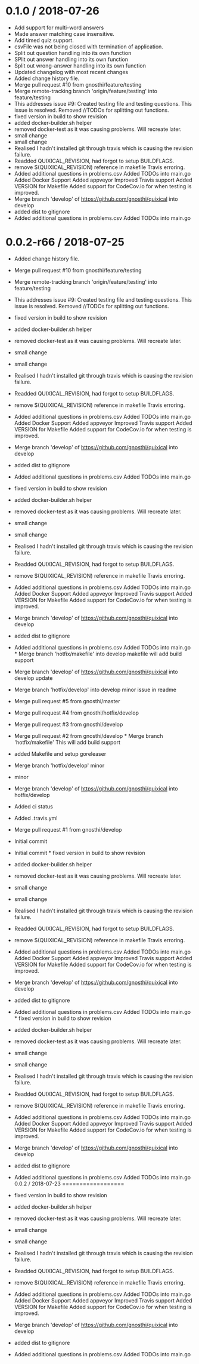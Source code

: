 0.1.0 / 2018-07-26
==================
  * Add support for multi-word answers
  * Made answer matching case insensitive.
  * Add timed quiz support.
  * csvFile was not being closed with termination of application.
  * Split out question handling into its own function
  * SPlit out answer handling into its own function
  * Split out wrong-answer handling into its own function
  * Updated changelog with most recent changes
  * Added change history file.
  * Merge pull request #10 from gnosthi/feature/testing
  * Merge remote-tracking branch 'origin/feature/testing' into feature/testing
  * This addresses issue #9: Created testing file and testing questions. This issue is resolved. Removed //TODOs for splitting out functions.
  * fixed version in build to show revision
  * added docker-builder.sh helper
  * removed docker-test as it was causing problems. Will recreate later.
  * small change
  * small change
  * Realised I hadn't installed git through travis which is causing the revision failure.
  * Readded QUIXICAL_REVISION, had forgot to setup BUILDFLAGS.
  * remove $(QUIXICAL_REVISION) reference in makefile Travis erroring.
  * Added additional questions in problems.csv Added TODOs into main.go Added Docker Support Added appveyor Improved Travis support Added VERSION for Makefile Added support for CodeCov.io for when testing is improved.
  * Merge branch 'develop' of https://github.com/gnosthi/quixical into develop
  * added dist to gitignore
  * Added additional questions in problems.csv Added TODOs into main.go

0.0.2-r66 / 2018-07-25
==================

  * Added change history file.
  * Merge pull request #10 from gnosthi/feature/testing
  * Merge remote-tracking branch 'origin/feature/testing' into feature/testing
  * This addresses issue #9: Created testing file and testing questions. This issue is resolved. Removed //TODOs for splitting out functions.
  * fixed version in build to show revision
  * added docker-builder.sh helper
  * removed docker-test as it was causing problems. Will recreate later.
  * small change
  * small change
  * Realised I hadn't installed git through travis which is causing the revision failure.
  * Readded QUIXICAL_REVISION, had forgot to setup BUILDFLAGS.
  * remove $(QUIXICAL_REVISION) reference in makefile Travis erroring.
  * Added additional questions in problems.csv Added TODOs into main.go Added Docker Support Added appveyor Improved Travis support Added VERSION for Makefile Added support for CodeCov.io for when testing is improved.
  * Merge branch 'develop' of https://github.com/gnosthi/quixical into develop
  * added dist to gitignore
  * Added additional questions in problems.csv Added TODOs into main.go
  * fixed version in build to show revision
  * added docker-builder.sh helper
  * removed docker-test as it was causing problems. Will recreate later.
  * small change
  * small change
  * Realised I hadn't installed git through travis which is causing the revision failure.
  * Readded QUIXICAL_REVISION, had forgot to setup BUILDFLAGS.
  * remove $(QUIXICAL_REVISION) reference in makefile Travis erroring.
  * Added additional questions in problems.csv Added TODOs into main.go Added Docker Support Added appveyor Improved Travis support Added VERSION for Makefile Added support for CodeCov.io for when testing is improved.
  * Merge branch 'develop' of https://github.com/gnosthi/quixical into develop
  * added dist to gitignore
  * Added additional questions in problems.csv Added TODOs into main.go  * Merge branch 'hotfix/makefile' into develop makefile will add build support
  * Merge branch 'develop' of https://github.com/gnosthi/quixical into develop update
  * Merge branch 'hotfix/develop' into develop minor issue in readme
  * Merge pull request #5 from gnosthi/master
  * Merge pull request #4 from gnosthi/hotfix/develop
  * Merge pull request #3 from gnosthi/develop
  * Merge pull request #2 from gnosthi/develop  * Merge branch 'hotfix/makefile' This will add build support
  * added Makefile and setup goreleaser
  * Merge branch 'hotfix/develop' minor
  * minor
  * Merge branch 'develop' of https://github.com/gnosthi/quixical into hotfix/develop
  * Added ci status
  * Added .travis.yml
  * Merge pull request #1 from gnosthi/develop
  * Initial commit
  * Initial commit  * fixed version in build to show revision
  * added docker-builder.sh helper
  * removed docker-test as it was causing problems. Will recreate later.
  * small change
  * small change
  * Realised I hadn't installed git through travis which is causing the revision failure.
  * Readded QUIXICAL_REVISION, had forgot to setup BUILDFLAGS.
  * remove $(QUIXICAL_REVISION) reference in makefile Travis erroring.
  * Added additional questions in problems.csv Added TODOs into main.go Added Docker Support Added appveyor Improved Travis support Added VERSION for Makefile Added support for CodeCov.io for when testing is improved.
  * Merge branch 'develop' of https://github.com/gnosthi/quixical into develop
  * added dist to gitignore
  * Added additional questions in problems.csv Added TODOs into main.go  * fixed version in build to show revision
  * added docker-builder.sh helper
  * removed docker-test as it was causing problems. Will recreate later.
  * small change
  * small change
  * Realised I hadn't installed git through travis which is causing the revision failure.
  * Readded QUIXICAL_REVISION, had forgot to setup BUILDFLAGS.
  * remove $(QUIXICAL_REVISION) reference in makefile Travis erroring.
  * Added additional questions in problems.csv Added TODOs into main.go Added Docker Support Added appveyor Improved Travis support Added VERSION for Makefile Added support for CodeCov.io for when testing is improved.
  * Merge branch 'develop' of https://github.com/gnosthi/quixical into develop
  * added dist to gitignore
  * Added additional questions in problems.csv Added TODOs into main.go
0.0.2 / 2018-07-23
==================

  * fixed version in build to show revision
  * added docker-builder.sh helper
  * removed docker-test as it was causing problems. Will recreate later.
  * small change
  * small change
  * Realised I hadn't installed git through travis which is causing the revision failure.
  * Readded QUIXICAL_REVISION, had forgot to setup BUILDFLAGS.
  * remove $(QUIXICAL_REVISION) reference in makefile Travis erroring.
  * Added additional questions in problems.csv Added TODOs into main.go Added Docker Support Added appveyor Improved Travis support Added VERSION for Makefile Added support for CodeCov.io for when testing is improved.
  * Merge branch 'develop' of https://github.com/gnosthi/quixical into develop
  * added dist to gitignore
  * Added additional questions in problems.csv Added TODOs into main.go
